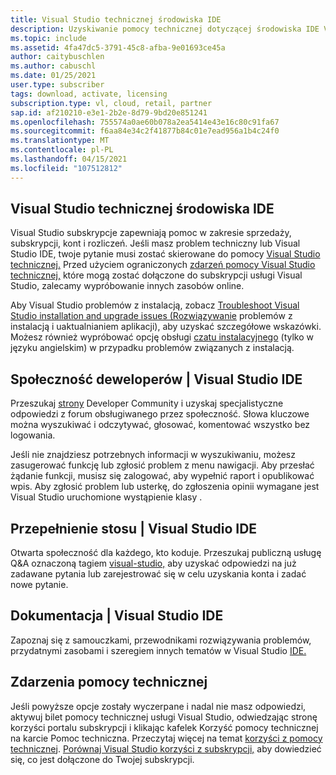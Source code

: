 ```yaml
---
title: Visual Studio technicznej środowiska IDE
description: Uzyskiwanie pomocy technicznej dotyczącej środowiska IDE Visual Studio
ms.topic: include
ms.assetid: 4fa47dc5-3791-45c8-afba-9e01693ce45a
author: caitybuschlen
ms.author: cabuschl
ms.date: 01/25/2021
user.type: subscriber
tags: download, activate, licensing
subscription.type: vl, cloud, retail, partner
sap.id: af210210-e3e1-2b2e-8d79-9bd20e851241
ms.openlocfilehash: 755574a0ae60b078a2ea5414e43e16c80c91fa67
ms.sourcegitcommit: f6aa84e34c2f41877b84c01e7ead956a1b4c24f0
ms.translationtype: MT
ms.contentlocale: pl-PL
ms.lasthandoff: 04/15/2021
ms.locfileid: "107512812"
---
```

## <a name="visual-studio-ide-technical-support"></a>Visual Studio technicznej środowiska IDE  

Visual Studio subskrypcje zapewniają pomoc w zakresie sprzedaży, subskrypcji, kont i rozliczeń. Jeśli masz problem techniczny lub Visual Studio IDE, twoje pytanie musi zostać skierowane do pomocy [Visual Studio technicznej.](https://visualstudio.microsoft.com/vs/support/) Przed użyciem ograniczonych [zdarzeń pomocy Visual Studio technicznej,](https://docs.microsoft.com/visualstudio/subscriptions/vs-tech-support) które mogą zostać dołączone do subskrypcji usługi Visual Studio, zalecamy wypróbowanie innych zasobów online.

Aby Visual Studio problemów z instalacją, zobacz [Troubleshoot Visual Studio installation and upgrade issues (Rozwiązywanie](https://docs.microsoft.com/visualstudio/install/troubleshooting-installation-issues) problemów z instalacją i uaktualnianiem aplikacji), aby uzyskać szczegółowe wskazówki. Możesz również wypróbować opcję obsługi [czatu instalacyjnego](https://visualstudio.microsoft.com/vs/support/#talktous) (tylko w języku angielskim) w przypadku problemów związanych z instalacją.


## <a name="developer-community--visual-studio-ide"></a>Społeczność deweloperów | Visual Studio IDE

Przeszukaj [strony](https://developercommunity.visualstudio.com/) Developer Community i uzyskaj specjalistyczne odpowiedzi z forum obsługiwanego przez społeczność. Słowa kluczowe można wyszukiwać i odczytywać, głosować, komentować wszystko bez logowania.  

Jeśli nie znajdziesz potrzebnych informacji w wyszukiwaniu, możesz zasugerować funkcję lub zgłosić problem z menu nawigacji. Aby przesłać żądanie funkcji, musisz się zalogować, aby wypełnić raport i opublikować wpis. Aby zgłosić problem lub usterkę, do zgłoszenia opinii wymagane jest Visual Studio uruchomione wystąpienie klasy .   

## <a name="stack-overflow--visual-studio-ide"></a>Przepełnienie stosu | Visual Studio IDE

Otwarta społeczność dla każdego, kto koduje. Przeszukaj publiczną usługę Q&A oznaczoną tagiem [visual-studio,](https://stackoverflow.com/questions/tagged/visual-studio?tab=Newest) aby uzyskać odpowiedzi na już zadawane pytania lub zarejestrować się w celu uzyskania konta i zadać nowe pytanie.  

## <a name="documentation--visual-studio-ide"></a>Dokumentacja | Visual Studio IDE

Zapoznaj się z samouczkami, przewodnikami rozwiązywania problemów, przydatnymi zasobami i szeregiem innych tematów w Visual Studio [IDE.](https://docs.microsoft.com/visualstudio/ide/) 

## <a name="technical-support-incidents"></a>Zdarzenia pomocy technicznej 

Jeśli powyższe opcje zostały wyczerpane i nadal nie masz odpowiedzi, aktywuj bilet pomocy [](https://my.visualstudio.com/Benefits) technicznej usługi Visual Studio, odwiedzając stronę korzyści portalu subskrypcji i klikając kafelek Korzyść pomocy technicznej na karcie Pomoc techniczna. Przeczytaj więcej na temat [korzyści z pomocy technicznej](https://docs.microsoft.com/visualstudio/subscriptions/vs-tech-support). [Porównaj Visual Studio korzyści z subskrypcji,](https://visualstudio.microsoft.com/vs/benefits/#azure?cat=visual-studio-enterprise-subscription) aby dowiedzieć się, co jest dołączone do Twojej subskrypcji.